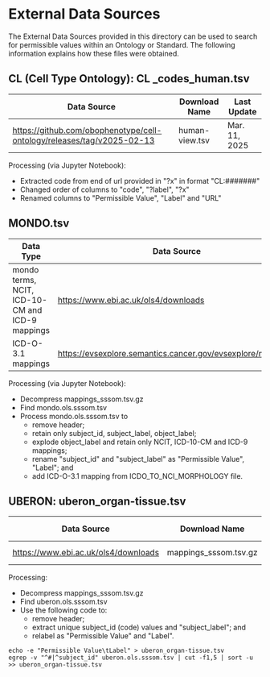 # External Data Sources

The External Data Sources provided in this directory can be used to search for permissible values within an Ontology or Standard. The following information explains how these files were obtained.

## CL (Cell Type Ontology): CL _codes_human.tsv

| Data Source | Download Name | Last Update |
|-------------|---------------|------------|
| https://github.com/obophenotype/cell-ontology/releases/tag/v2025-02-13 | human-view.tsv | Mar. 11, 2025 |

Processing (via Jupyter Notebook):
- Extracted code from end of url provided in "?x" in format "CL:#######"
- Changed order of columns to "code", "?label", "?x"
- Renamed columns to "Permissible Value", "Label" and "URL"

## MONDO.tsv

| Data Type |  Data Source | Download Name | Last Update |
|-----------|-------------|---------------|------------|
| mondo terms, NCIT, ICD-10-CM and ICD-9 mappings |https://www.ebi.ac.uk/ols4/downloads |mappings_sssom.tsv.gz | Mar. 7, 2025 |
| ICD-O-3.1 mappings | https://evsexplore.semantics.cancer.gov/evsexplore/mappings | ICDO_TO_NCI_MORPHOLOGY: Version 2017-12-2 | Mar. 11, 2025 |

Processing (via Jupyter Notebook):
- Decompress mappings_sssom.tsv.gz 
- Find mondo.ols.sssom.tsv
- Process mondo.ols.sssom.tsv to 
    - remove header;
    - retain only subject_id, subject_label, object_label;
    - explode object_label and retain only NCIT, ICD-10-CM and ICD-9 mappings; 
    - rename "subject_id" and "subject_label" as "Permissible Value", "Label"; and
    - add ICD-O-3.1 mapping from ICDO_TO_NCI_MORPHOLOGY file.

## UBERON: uberon_organ-tissue.tsv

| Data Source | Download Name | Last Update |
|-------------|---------------|------------|
| https://www.ebi.ac.uk/ols4/downloads |mappings_sssom.tsv.gz | Mar. 7, 2025 |

Processing:
- Decompress mappings_sssom.tsv.gz 
- Find uberon.ols.sssom.tsv
- Use the following code to:
    - remove header;
    - extract unique subject_id (code) values and "subject_label"; and
    - relabel as "Permissible Value" and "Label".

``` {bash}
echo -e "Permissible Value\tLabel" > uberon_organ-tissue.tsv
egrep -v "^#|^subject_id" uberon.ols.sssom.tsv | cut -f1,5 | sort -u >> uberon_organ-tissue.tsv
```
